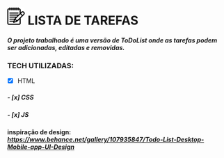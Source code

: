 # <img width="40px" height="40px" src="./assets/img/bloco-de-anotacoes.png"/> **LISTA DE TAREFAS** 

#### *O projeto trabalhado é uma versão de ToDoList onde as tarefas podem ser adicionadas, editadas e removidas.*

### **TECH UTILIZADAS:**

- [x] HTML 
##### - [x] CSS 
##### - [x] JS

#### **inspiração de design:** *https://www.behance.net/gallery/107935847/Todo-List-Desktop-Mobile-app-UI-Design*
